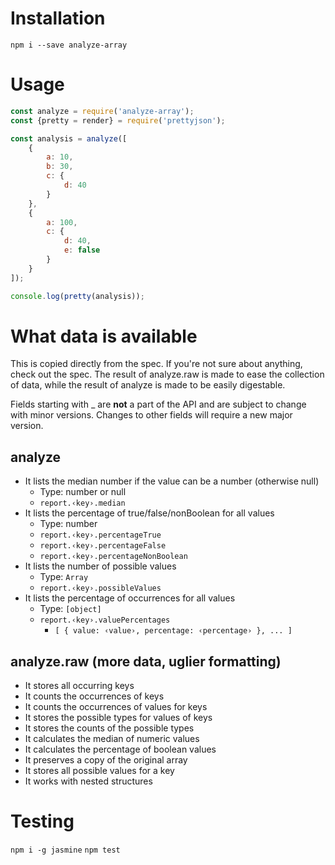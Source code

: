 Installation
============

`npm i --save analyze-array`

Usage
=====

```javascript
const analyze = require('analyze-array');
const {pretty = render} = require('prettyjson');

const analysis = analyze([
    {
        a: 10,
        b: 30,
        c: {
            d: 40
        }
    },
    {
        a: 100,
        c: {
            d: 40,
            e: false
        }
    }
]);

console.log(pretty(analysis));
```

What data is available
======================

This is copied directly from the spec. If you're not sure about anything,
check out the spec. The result of analyze.raw is made to ease the collection
of data, while the result of analyze is made to be easily digestable.

Fields starting with \_ are **not** a part of the API and are subject to
change with minor versions. Changes to other fields will require a new
major version.

analyze
-------
* It lists the median number if the value can be a number (otherwise null)
    * Type: number or null
    * `report.‹key›.median`
* It lists the percentage of true/false/nonBoolean for all values
    * Type: number
    * `report.‹key›.percentageTrue`
    * `report.‹key›.percentageFalse`
    * `report.‹key›.percentageNonBoolean`
* It lists the number of possible values
    * Type: `Array`
    * `report.‹key›.possibleValues`
* It lists the percentage of occurrences for all values
    * Type: `[object]`
    * `report.‹key›.valuePercentages`
        * `[ { value: ‹value›, percentage: ‹percentage› }, ... ]`


analyze.raw (more data, uglier formatting)
------------------------------------------
* It stores all occurring keys
* It counts the occurrences of keys
* It counts the occurrences of values for keys
* It stores the possible types for values of keys
* It stores the counts of the possible types
* It calculates the median of numeric values
* It calculates the percentage of boolean values
* It preserves a copy of the original array
* It stores all possible values for a key
* It works with nested structures

Testing
=======

`npm i -g jasmine`
`npm test`
